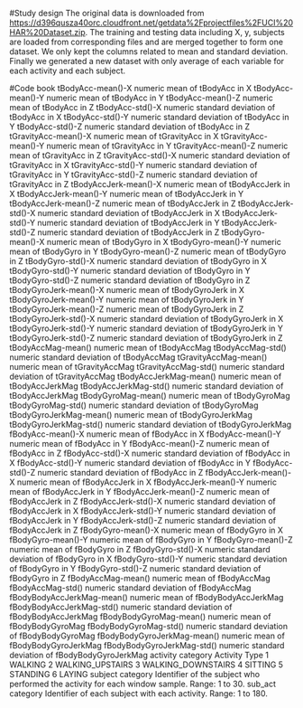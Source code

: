 #Study design
The original data is downloaded from https://d396qusza40orc.cloudfront.net/getdata%2Fprojectfiles%2FUCI%20HAR%20Dataset.zip. The training and testing data including X, y, subjects are loaded from corresponding files and are merged together to form one dataset. We only kept the columns related to mean and standard deviation. Finally we generated a new dataset with only average of each variable for each activity and each subject.

#Code book
tBodyAcc-mean()-X	numeric	mean of tBodyAcc in X
tBodyAcc-mean()-Y	numeric	mean of tBodyAcc in Y
tBodyAcc-mean()-Z	numeric	mean of tBodyAcc in Z
tBodyAcc-std()-X	numeric	standard deviation of tBodyAcc in X
tBodyAcc-std()-Y	numeric	standard deviation of tBodyAcc in Y
tBodyAcc-std()-Z	numeric	standard deviation of tBodyAcc in Z
tGravityAcc-mean()-X	numeric	mean of tGravityAcc in X
tGravityAcc-mean()-Y	numeric	mean of tGravityAcc in Y
tGravityAcc-mean()-Z	numeric	mean of tGravityAcc in Z
tGravityAcc-std()-X	numeric	standard deviation of tGravityAcc in X
tGravityAcc-std()-Y	numeric	standard deviation of tGravityAcc in Y
tGravityAcc-std()-Z	numeric	standard deviation of tGravityAcc in Z
tBodyAccJerk-mean()-X	numeric	mean of tBodyAccJerk in X
tBodyAccJerk-mean()-Y	numeric	mean of tBodyAccJerk in Y
tBodyAccJerk-mean()-Z	numeric	mean of tBodyAccJerk in Z
tBodyAccJerk-std()-X	numeric	standard deviation of tBodyAccJerk in X
tBodyAccJerk-std()-Y	numeric	standard deviation of tBodyAccJerk in Y
tBodyAccJerk-std()-Z	numeric	standard deviation of tBodyAccJerk in Z
tBodyGyro-mean()-X	numeric	mean of tBodyGyro in X
tBodyGyro-mean()-Y	numeric	mean of tBodyGyro in Y
tBodyGyro-mean()-Z	numeric	mean of tBodyGyro in Z
tBodyGyro-std()-X	numeric	standard deviation of tBodyGyro in X
tBodyGyro-std()-Y	numeric	standard deviation of tBodyGyro in Y
tBodyGyro-std()-Z	numeric	standard deviation of tBodyGyro in Z
tBodyGyroJerk-mean()-X	numeric	mean of tBodyGyroJerk in X
tBodyGyroJerk-mean()-Y	numeric	mean of tBodyGyroJerk in Y
tBodyGyroJerk-mean()-Z	numeric	mean of tBodyGyroJerk in Z
tBodyGyroJerk-std()-X	numeric	standard deviation of tBodyGyroJerk in X
tBodyGyroJerk-std()-Y	numeric	standard deviation of tBodyGyroJerk in Y
tBodyGyroJerk-std()-Z	numeric	standard deviation of tBodyGyroJerk in Z
tBodyAccMag-mean()	numeric	mean of tBodyAccMag 
tBodyAccMag-std()	numeric	standard deviation of tBodyAccMag 
tGravityAccMag-mean()	numeric	mean of tGravityAccMag 
tGravityAccMag-std()	numeric	standard deviation of tGravityAccMag 
tBodyAccJerkMag-mean()	numeric	mean of tBodyAccJerkMag 
tBodyAccJerkMag-std()	numeric	standard deviation of tBodyAccJerkMag 
tBodyGyroMag-mean()	numeric	mean of tBodyGyroMag 
tBodyGyroMag-std()	numeric	standard deviation of tBodyGyroMag 
tBodyGyroJerkMag-mean()	numeric	mean of tBodyGyroJerkMag 
tBodyGyroJerkMag-std()	numeric	standard deviation of tBodyGyroJerkMag 
fBodyAcc-mean()-X	numeric	mean of fBodyAcc in X
fBodyAcc-mean()-Y	numeric	mean of fBodyAcc in Y
fBodyAcc-mean()-Z	numeric	mean of fBodyAcc in Z
fBodyAcc-std()-X	numeric	standard deviation of fBodyAcc in X
fBodyAcc-std()-Y	numeric	standard deviation of fBodyAcc in Y
fBodyAcc-std()-Z	numeric	standard deviation of fBodyAcc in Z
fBodyAccJerk-mean()-X	numeric	mean of fBodyAccJerk in X
fBodyAccJerk-mean()-Y	numeric	mean of fBodyAccJerk in Y
fBodyAccJerk-mean()-Z	numeric	mean of fBodyAccJerk in Z
fBodyAccJerk-std()-X	numeric	standard deviation of fBodyAccJerk in X
fBodyAccJerk-std()-Y	numeric	standard deviation of fBodyAccJerk in Y
fBodyAccJerk-std()-Z	numeric	standard deviation of fBodyAccJerk in Z
fBodyGyro-mean()-X	numeric	mean of fBodyGyro in X
fBodyGyro-mean()-Y	numeric	mean of fBodyGyro in Y
fBodyGyro-mean()-Z	numeric	mean of fBodyGyro in Z
fBodyGyro-std()-X	numeric	standard deviation of fBodyGyro in X
fBodyGyro-std()-Y	numeric	standard deviation of fBodyGyro in Y
fBodyGyro-std()-Z	numeric	standard deviation of fBodyGyro in Z
fBodyAccMag-mean()	numeric	mean of fBodyAccMag 
fBodyAccMag-std()	numeric	standard deviation of fBodyAccMag 
fBodyBodyAccJerkMag-mean()	numeric	mean of fBodyBodyAccJerkMag 
fBodyBodyAccJerkMag-std()	numeric	standard deviation of fBodyBodyAccJerkMag 
fBodyBodyGyroMag-mean()	numeric	mean of fBodyBodyGyroMag 
fBodyBodyGyroMag-std()	numeric	standard deviation of fBodyBodyGyroMag 
fBodyBodyGyroJerkMag-mean()	numeric	mean of fBodyBodyGyroJerkMag 
fBodyBodyGyroJerkMag-std()	numeric	standard deviation of fBodyBodyGyroJerkMag 
activity	category	Activity Type
	1	WALKING
	2	WALKING_UPSTAIRS
	3	WALKING_DOWNSTAIRS
	4	SITTING
	5	STANDING
	6	LAYING
subject	category	Identifier of the subject who performed the activity for each window sample. Range: 1 to 30.
sub_act	category	Identifier of each subject with each activity. Range: 1 to 180.